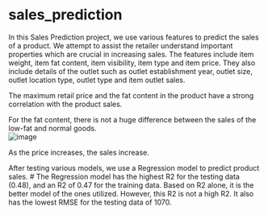 # sales_prediction
In this Sales Prediction project, we use various features to predict the sales of a product.  We attempt to assist the retailer understand important properties which 
are crucial in increasing sales.  The features include item weight, item fat content, item visibility, item type and item price.  They also include details of the outlet such as outlet establishment year, outlet size, outlet location type, outlet type and item outlet sales.

The maximum retail price and the fat content in the product have a strong correlation with the product sales.  

For the fat content, there is not a huge difference between the sales of the low-fat and normal goods.  
![image](https://user-images.githubusercontent.com/87332869/137668455-e4aa2db6-d0b2-4451-860d-ea00cba86d8d.png)



As the price increases, the sales increase.








After testing various models, we use a Regression model to predict product sales. # The Regression model has the highest R2 for the testing data (0.48), and an 
R2 of 0.47 for the training data.  Based on R2 alone, it is the better model of the ones utilized.  However, this R2 is not a high R2.  It also has the lowest RMSE for the testing data of 1070.  

